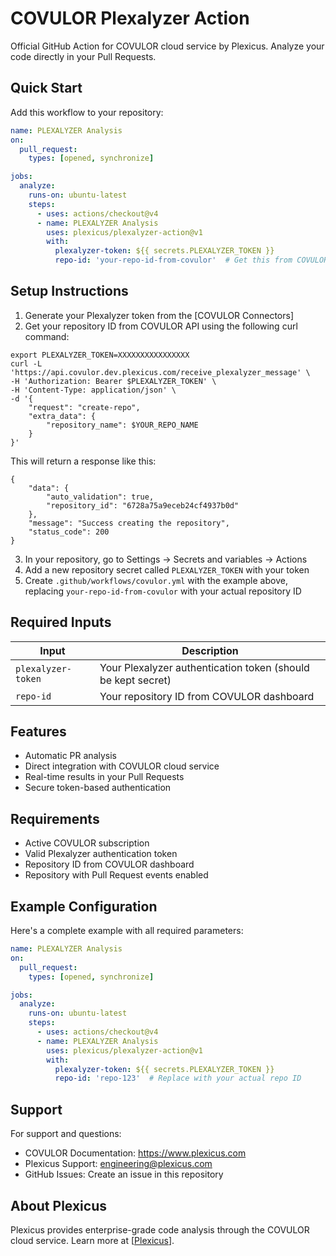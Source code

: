 # COVULOR Plexalyzer Action

Official GitHub Action for COVULOR cloud service by Plexicus. Analyze your code directly in your Pull Requests.

## Quick Start

Add this workflow to your repository:

```yaml
name: PLEXALYZER Analysis
on:
  pull_request:
    types: [opened, synchronize]

jobs:
  analyze:
    runs-on: ubuntu-latest
    steps:
      - uses: actions/checkout@v4
      - name: PLEXALYZER Analysis
        uses: plexicus/plexalyzer-action@v1
        with:
          plexalyzer-token: ${{ secrets.PLEXALYZER_TOKEN }}
          repo-id: 'your-repo-id-from-covulor'  # Get this from COVULOR dashboard
```

## Setup Instructions

1. Generate your Plexalyzer token from the [COVULOR Connectors]
2. Get your repository ID from COVULOR API using the following curl command:
```
export PLEXALYZER_TOKEN=XXXXXXXXXXXXXXXX
curl -L 'https://api.covulor.dev.plexicus.com/receive_plexalyzer_message' \
-H 'Authorization: Bearer $PLEXALYZER_TOKEN' \
-H 'Content-Type: application/json' \
-d '{
    "request": "create-repo",
    "extra_data": {
        "repository_name": $YOUR_REPO_NAME
    }
}'
```

This will return a response like this:

```
{
    "data": {
        "auto_validation": true,
        "repository_id": "6728a75a9eceb24cf4937b0d"
    },
    "message": "Success creating the repository",
    "status_code": 200
}
```
3. In your repository, go to Settings → Secrets and variables → Actions
4. Add a new repository secret called `PLEXALYZER_TOKEN` with your token
5. Create `.github/workflows/covulor.yml` with the example above, replacing `your-repo-id-from-covulor` with your actual repository ID

## Required Inputs

| Input | Description |
|-------|-------------|
| `plexalyzer-token` | Your Plexalyzer authentication token (should be kept secret) |
| `repo-id` | Your repository ID from COVULOR dashboard |

## Features

- Automatic PR analysis
- Direct integration with COVULOR cloud service
- Real-time results in your Pull Requests
- Secure token-based authentication

## Requirements

- Active COVULOR subscription
- Valid Plexalyzer authentication token
- Repository ID from COVULOR dashboard
- Repository with Pull Request events enabled

## Example Configuration

Here's a complete example with all required parameters:

```yaml
name: PLEXALYZER Analysis
on:
  pull_request:
    types: [opened, synchronize]

jobs:
  analyze:
    runs-on: ubuntu-latest
    steps:
      - uses: actions/checkout@v4
      - name: PLEXALYZER Analysis
        uses: plexicus/plexalyzer-action@v1
        with:
          plexalyzer-token: ${{ secrets.PLEXALYZER_TOKEN }}
          repo-id: 'repo-123'  # Replace with your actual repo ID
```

## Support

For support and questions:
- COVULOR Documentation: https://www.plexicus.com
- Plexicus Support: engineering@plexicus.com
- GitHub Issues: Create an issue in this repository

## About Plexicus

Plexicus provides enterprise-grade code analysis through the COVULOR cloud service. Learn more at [[Plexicus](https://www.plexicus.com)].
